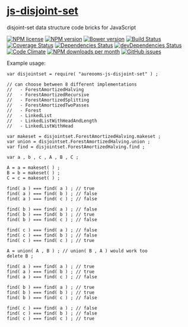 [js-disjoint-set](http://aureooms.github.io/js-disjoint-set)
==

disjoint-set data structure code bricks for JavaScript

[![NPM license](http://img.shields.io/npm/l/aureooms-js-disjoint-set.svg?style=flat)](https://raw.githubusercontent.com/aureooms/js-disjoint-set/master/LICENSE)
[![NPM version](http://img.shields.io/npm/v/aureooms-js-disjoint-set.svg?style=flat)](https://www.npmjs.org/package/aureooms-js-disjoint-set)
[![Bower version](http://img.shields.io/bower/v/aureooms-js-disjoint-set.svg?style=flat)](http://bower.io/search/?q=aureooms-js-disjoint-set)
[![Build Status](http://img.shields.io/travis/aureooms/js-disjoint-set.svg?style=flat)](https://travis-ci.org/aureooms/js-disjoint-set)
[![Coverage Status](http://img.shields.io/coveralls/aureooms/js-disjoint-set.svg?style=flat)](https://coveralls.io/r/aureooms/js-disjoint-set)
[![Dependencies Status](http://img.shields.io/david/aureooms/js-disjoint-set.svg?style=flat)](https://david-dm.org/aureooms/js-disjoint-set#info=dependencies)
[![devDependencies Status](http://img.shields.io/david/dev/aureooms/js-disjoint-set.svg?style=flat)](https://david-dm.org/aureooms/js-disjoint-set#info=devDependencies)
[![Code Climate](http://img.shields.io/codeclimate/github/aureooms/js-disjoint-set.svg?style=flat)](https://codeclimate.com/github/aureooms/js-disjoint-set)
[![NPM downloads per month](http://img.shields.io/npm/dm/aureooms-js-disjoint-set.svg?style=flat)](https://www.npmjs.org/package/aureooms-js-disjoint-set)
[![GitHub issues](http://img.shields.io/github/issues/aureooms/js-disjoint-set.svg?style=flat)](https://github.com/aureooms/js-disjoint-set/issues)


Example usage:


	var disjointset = require( "aureooms-js-disjoint-set" ) ;

	// can choose between 8 different implementations
	//   - ForestAmortizedHalving
	//   - ForestAmortizedRecursive
	//   - ForestAmortizedSplitting
	//   - ForestAmortizedTwoPasses
	//   - Forest
	//   - LinkedList
	//   - LinkedListWithHeadAndLength
	//   - LinkedListWithHead

	var makeset = disjointset.ForestAmortizedHalving.makeset ;
	var union = disjointset.ForestAmortizedHalving.union ;
	var find = disjointset.ForestAmortizedHalving.find ;

	var a , b , c , A , B , C ;

	A = a = makeset( ) ;
	B = b = makeset( ) ;
	C = c = makeset( ) ;

	find( a ) === find( a ) ; // true
	find( a ) === find( b ) ; // false
	find( a ) === find( c ) ; // false

	find( b ) === find( a ) ; // false
	find( b ) === find( b ) ; // true
	find( b ) === find( c ) ; // false

	find( c ) === find( a ) ; // false
	find( c ) === find( b ) ; // false
	find( c ) === find( c ) ; // true

	A = union( A , B ) ; // union( B , A ) would work too
	delete B ;

	find( a ) === find( a ) ; // true
	find( a ) === find( b ) ; // true
	find( a ) === find( c ) ; // false

	find( b ) === find( a ) ; // true
	find( b ) === find( b ) ; // true
	find( b ) === find( c ) ; // false

	find( c ) === find( a ) ; // false
	find( c ) === find( b ) ; // false
	find( c ) === find( c ) ; // true
